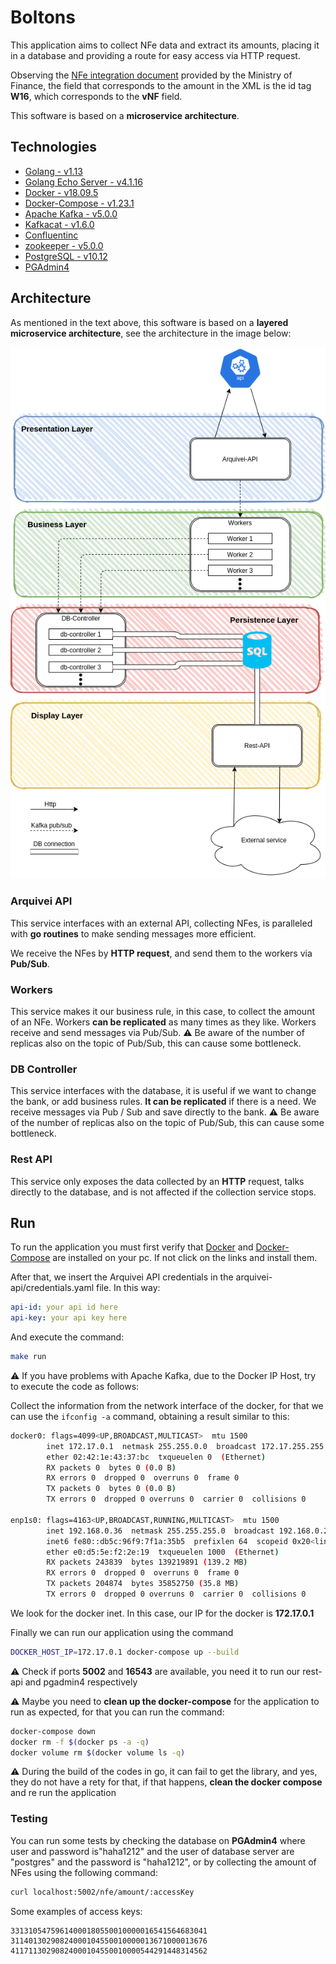 # Boltons

This application aims to collect NFe data and extract its amounts, placing it in a database and providing a route for easy access via HTTP request.

Observing the [NFe integration document](https://www.nfe.fazenda.gov.br/portal/exibirArquivo.aspx?conteudo=TIiR6jY8fsM=) provided by the Ministry of Finance, the field that corresponds to the amount in the XML is the id tag **W16**, which corresponds to the **vNF** field.

This software is based on a **microservice architecture**.

## Technologies

* [Golang - v1.13]([https://golang.org/](https://golang.org/))
* [Golang Echo Server - v4.1.16]([https://github.com/labstack/echo](https://github.com/labstack/echo))
* [Docker - v18.09.5]([https://www.docker.com/](https://www.docker.com/))
* [Docker-Compose - v1.23.1]([https://docs.docker.com/compose/](https://docs.docker.com/compose/))
* [Apache Kafka - v5.0.0]([https://kafka.apache.org/](https://kafka.apache.org/))
* [Kafkacat - v1.6.0]([https://github.com/edenhill/kafkacat](https://github.com/edenhill/kafkacat))
* [Confluentinc]([https://www.confluent.io/](https://www.confluent.io/))
* [zookeeper - v5.0.0]([https://docs.confluent.io/current/zookeeper/operations.html](https://docs.confluent.io/current/zookeeper/operations.html))
* [PostgreSQL - v10.12]([https://www.postgresql.org/](https://www.postgresql.org/))
* [PGAdmin4]([https://www.pgadmin.org/](https://www.pgadmin.org/))

## Architecture

As mentioned in the text above, this software is based on a **layered microservice architecture**, see the architecture in the image below:

![architecture](docs/architecture.png)

### Arquivei API

This service interfaces with an external API, collecting NFes, is paralleled with **go routines** to make sending messages more efficient.

We receive the NFes by **HTTP request**, and send them to the workers via **Pub/Sub**.

### Workers

This service makes it our business rule, in this case, to collect the amount of an NFe. Workers **can be replicated** as many times as they like.
Workers receive and send messages via Pub/Sub.
:warning: Be aware of the number of replicas also on the topic of Pub/Sub, this can cause some bottleneck.

### DB Controller

This service interfaces with the database, it is useful if we want to change the bank, or add business rules. **It can be replicated** if there is a need.
We receive messages via Pub / Sub and save directly to the bank.
:warning: Be aware of the number of replicas also on the topic of Pub/Sub, this can cause some bottleneck.

### Rest API

This service only exposes the data collected by an **HTTP** request, talks directly to the database, and is not affected if the collection service stops.

## Run

To run the application you must first verify that [Docker]([https://docs.docker.com/engine/install/ubuntu/](https://docs.docker.com/engine/install/ubuntu/)) and [Docker-Compose]([https://docs.docker.com/compose/install/](https://docs.docker.com/compose/install/)) are installed on your pc. If not click on the links and install them.

After that, we insert the Arquivei API credentials in the arquivei-api/credentials.yaml file. In this way:
```yaml
api-id: your api id here
api-key: your api key here
```
And execute the command:
```bash
make run
```

:warning: If you have problems with Apache Kafka, due to the Docker IP Host, try to execute the code as follows:

Collect the information from the network interface of the docker, for that we can use the `ifconfig -a` command, obtaining a result similar to this:

```bash
docker0: flags=4099<UP,BROADCAST,MULTICAST>  mtu 1500
        inet 172.17.0.1  netmask 255.255.0.0  broadcast 172.17.255.255
        ether 02:42:1e:43:37:bc  txqueuelen 0  (Ethernet)
        RX packets 0  bytes 0 (0.0 B)
        RX errors 0  dropped 0  overruns 0  frame 0
        TX packets 0  bytes 0 (0.0 B)
        TX errors 0  dropped 0 overruns 0  carrier 0  collisions 0

enp1s0: flags=4163<UP,BROADCAST,RUNNING,MULTICAST>  mtu 1500
        inet 192.168.0.36  netmask 255.255.255.0  broadcast 192.168.0.255
        inet6 fe80::db5c:96f9:7f1a:35b5  prefixlen 64  scopeid 0x20<link>
        ether e0:d5:5e:f2:2e:19  txqueuelen 1000  (Ethernet)
        RX packets 243839  bytes 139219891 (139.2 MB)
        RX errors 0  dropped 0  overruns 0  frame 0
        TX packets 204874  bytes 35852750 (35.8 MB)
        TX errors 0  dropped 0 overruns 0  carrier 0  collisions 0
```
We look for the docker inet. In this case, our IP for the docker is **172.17.0.1**

Finally we can run our application using the command
```bash
DOCKER_HOST_IP=172.17.0.1 docker-compose up --build
```

:warning: Check if ports **5002** and **16543** are available, you need it to run our rest-api and pgadmin4 respectively

:warning: Maybe you need to **clean up the docker-compose** for the application to run as expected, for that you can run the command:
```bash
docker-compose down
docker rm -f $(docker ps -a -q)
docker volume rm $(docker volume ls -q)
```
:warning: During the build of the codes in go, it can fail to get the library, and yes, they do not have a rety for that, if that happens, **clean the docker compose** and re run the application


### Testing

You can run some tests by checking the database on **PGAdmin4** where user and password is"haha1212" and the user of database server are "postgres" and the password is "haha1212", or by collecting the amount of NFes using the following command:
```bash
curl localhost:5002/nfe/amount/:accessKey
```
Some examples of access keys:
```
33131054759614000180550010000016541564683041
31140130290824000104550010000013671000013676
41171130290824000104550010000544291448314562
```

